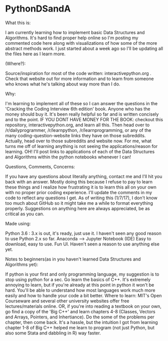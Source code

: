 # PythonDSandA
What this is:

I am currently learning how to implement basic Data Structures and Algorithms. It's hard to find proper help online so I'm posting my commented code here along with visualizations of how some of the more abstract methods work. I just started about a week ago so I'll be updating all the files here as I learn more.

(Where?):

Source/inspiration for most of the code written: interactivepython.org . Check that website out for more information and to learn from someone who knows what he's talking about way more than I do.
  
Why:

I'm learning to implement all of these so I can answer the questions in the 'Cracking the Coding Interview 6th edition' book. Anyone who has the money should buy it. It's been really helpful so far and is written concisely and to the point. IF YOU DONT HAVE MONEY FOR THE BOOK: checkout this repository, interactivepython.org, and learn all this. Then head over to /r/dailyprogrammer, /r/learnpython, /r/learnprogramming, or any of the many coding-question-website links they have on those subreddits. Actually, head over to those subreddits and website now. For me, what turns me off of learning anything is not seeing the applications/reason for learning. OH! I'll post links to applications of each of the Data Structures and Algorithms within the python notebooks whenever I can!

Questions, Comments, Concerns:

If you have any questions about literally anything, contact me and I'll hit you back with an answer. Mostly doing this because I refuse to pay to learn these things and I realize how frustrating it is to learn this all on your own with no proper prior coding experience. I'll  update the comments in my code to reflect any questions I get. As of writing this (1/7/17), I don't know too much about GitHub so it might take me a while to format everything properly. Suggestions on anything here are always appreciated, be as critical as you can.


Made using: 

Python 3.6  : 3.x is out, it's ready, just use it. I haven't seen any good reason to use Python 2.x so far. 
Anaconda --> Jupyter Notebook (IDE)  Easy to download, easy to use. Fun UI. Haven't seen a reason to use anything else yet.


Notes to beginners(as in you haven't learned Data Structures and Algorithms yet):

If python is your first and only programming language, my suggestion is to stop using python for a sec. Go learn the basics of C++. It's extremely annoying to learn, but if you're already at this point in python it won't be hard. You'll be able to understand how most languages work much more easily and how to handle your code a bit better. Where to learn: MIT's Open Courseware and several other university websites offer free lectures/materials online. OR, if you're into reading a textbook on your own, go find a copy of the 'Big C++' and learn chapters 4-8 (Classes, Vectors and Arrays, Pointers, and Inhertiance). Do the some of the problems per chapter, then come back. It's a hassle, but the intuition I got from learning chapter 1-8 of Big C++ helped me learn to program (not just Python, but also some Stata and dabbling in R) way faster.
